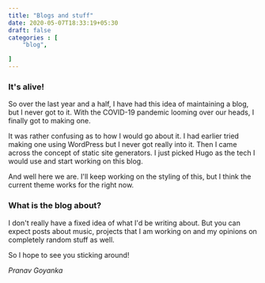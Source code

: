 ```yaml
---
title: "Blogs and stuff"
date: 2020-05-07T18:33:19+05:30
draft: false
categories : [
	"blog",

]
---
```


### It's alive!

  

So over the last year and a half, I have had this idea of maintaining a blog, but I never got to it. With the COVID-19 pandemic looming over our heads, I finally got to making one. 

It was rather confusing as to how I would go about it. I had earlier tried making one using WordPress but I never got really into it. Then I came across the concept of static site generators. I just picked Hugo as the tech I would use and start working on this blog.  



And well here we are. I'll keep working on the styling of this, but I think the current theme works for the right now.



### What is the blog about?

I don't really have a fixed idea of what I'd be writing about. But you can expect posts about music, projects that I am working on and my opinions on completely random stuff as well.

  

So I hope to see you sticking around!

*Pranav Goyanka*



